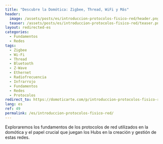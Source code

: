 ```yaml
---
title: "Descubre la Domótica: Zigbee, Thread, WiFi y Más"
header:
  image: /assets/posts/es/introduccion-protocolos-fisico-red/header.png
  teaser: /assets/posts/es/introduccion-protocolos-fisico-red/teaser.png
layout: redirected-es
categories:
  - Fundamentos
  - Redes
tags:
  - Zigbee
  - Wi-Fi
  - Thread
  - Bluetooth
  - Z-Wave
  - Ethernet
  - Radiofrecuencia
  - Infrarrojo
  - Fundamentos
  - Redes
  - Protocolos
redirect_to: https://domoticarte.com/p/introduccion-protocolos-fisico-red/
lang: es
ref: 49
permalink: /es/introduccion-protocolos-fisico-red/
---
```


Exploraremos los fundamentos de los protocolos de red utilizados en la domótica y el papel crucial que juegan los Hubs en la creación y gestión de estas redes.
